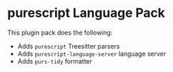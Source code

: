 # purescript Language Pack

This plugin pack does the following:

- Adds `purescript` Treesitter parsers
- Adds `purescript-language-server` language server
- Adds `purs-tidy` formatter

<!-- vim: set ft=markdown: -->